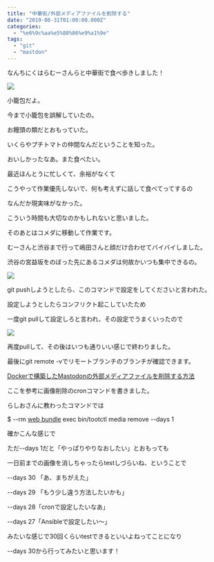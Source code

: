 ```yaml
---
title: "中華街/外部メディアファイルを削除する"
date: "2019-08-31T01:00:00.000Z"
categories: 
  - "%e6%9c%aa%e5%88%86%e9%a1%9e"
tags: 
  - "git"
  - "mastdon"
---
```


なんちにくはらむーさんらと中華街で食べ歩きしました！

![](http://wp.suwa3.me/wp-content/uploads/2019/09/2019-08-31-11-37-37.jpg?w=1024)

小籠包だよ。

今まで小籠包を誤解していたの。

お饅頭の類だとおもっていた。

いくらやプチトマトの仲間なんだということを知った。

おいしかったなあ。また食べたい。

最近ほんとうに忙しくて、余裕がなくて

こうやって作業優先しないで、何も考えずに話して食べてってするの

なんだか現実味がなかった。

こういう時間も大切なのかもしれないと思いました。

そのあとはコメダに移動して作業です。

むーさんと渋谷まで行って嶋田さんと顔だけ合わせてバイバイしました。

渋谷の宮益坂をのぼった先にあるコメダは何故かいつも集中できるの。

![](http://wp.suwa3.me/wp-content/uploads/2019/09/e382b9e382afe383aae383bce383b3e382b7e383a7e38383e38388-2019-09-01-10.45.24.png?w=763)

  

git pushしようとしたら、このコマンドで設定をしてくださいと言われた。

設定しようとしたらコンフリクト起こしていたため

一度git pullして設定しろと言われ、その設定でうまくいったので

![](http://wp.suwa3.me/wp-content/uploads/2019/09/e382b9e382afe383aae383bce383b3e382b7e383a7e38383e38388-2019-09-01-10.46.22.png?w=740)

再度pullして、その後はいつも通りいい感じで終わりました。

最後にgit remote -vでリモートブランチのブランチが確認できます。

[Dockerで構築したMastodonの外部メディアファイルを削除する方法](https://miha.hateblo.jp/entry/2019/01/12/000000)

ここを参考に画像削除のcronコマンドを書きました。

らしおさんに教わったコマンドでは

$ --rm [web bundle](http://d.hatena.ne.jp/keyword/web%20bundle) exec bin/tootctl media remove --days 1

確かこんな感じで

ただ--days 1だと「やっぱりやりなおしたい」とおもっても

一日前までの画像を消しちゃったらtestしづらいね、ということで

\--days 30 「あ、まちがえた」

\--days 29 「もう少し違う方法したいかも」

\--days 28「cronで設定したいなあ」

\--days 27「Ansibleで設定したい〜」

みたいな感じで30回くらいtestできるといいよねってことになり

\--days 30から行ってみたいと思います！
